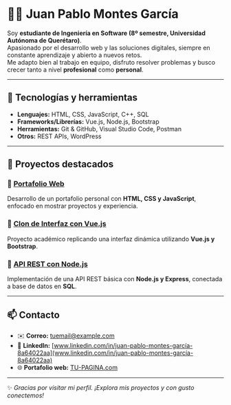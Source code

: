 # 👨‍💻 Juan Pablo Montes García  

Soy **estudiante de Ingeniería en Software (8º semestre, Universidad Autónoma de Querétaro)**.  
Apasionado por el desarrollo web y las soluciones digitales, siempre en constante aprendizaje y abierto a nuevos retos.  
Me adapto bien al trabajo en equipo, disfruto resolver problemas y busco crecer tanto a nivel **profesional** como **personal**.  

---

## 🚀 Tecnologías y herramientas  

- **Lenguajes:** HTML, CSS, JavaScript, C++, SQL  
- **Frameworks/Librerías:** Vue.js, Node.js, Bootstrap  
- **Herramientas:** Git & GitHub, Visual Studio Code, Postman  
- **Otros:** REST APIs, WordPress  

---

## 📂 Proyectos destacados  

### 🔹 [Portafolio Web](https://github.com/TUUSUARIO/portafolio-web)  
Desarrollo de un portafolio personal con **HTML, CSS y JavaScript**, enfocado en mostrar proyectos y experiencia.  

### 🔹 [Clon de Interfaz con Vue.js](https://github.com/TUUSUARIO/proyecto-vue)  
Proyecto académico replicando una interfaz dinámica utilizando **Vue.js y Bootstrap**.  

### 🔹 [API REST con Node.js](https://github.com/TUUSUARIO/api-node)  
Implementación de una API REST básica con **Node.js y Express**, conectada a base de datos en **SQL**.  

---

## 📫 Contacto  
- ✉️ **Correo:** tuemail@example.com  
- 💼 **LinkedIn:** [www.linkedin.com/in/juan-pablo-montes-garcía-8a64022aa](www.linkedin.com/in/juan-pablo-montes-garcía-8a64022aa)  
- 🌐 **Portafolio web:** [TU-PAGINA.com](https://TU-PAGINA.com)  

---

✨ _Gracias por visitar mi perfil. ¡Explora mis proyectos y con gusto conectemos!_  

